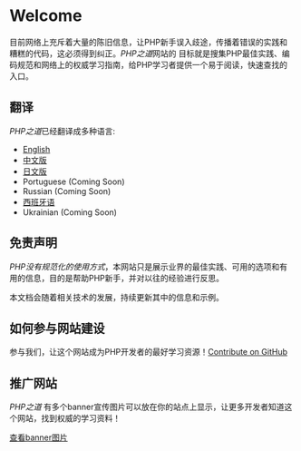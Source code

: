 # Welcome

目前网络上充斥着大量的陈旧信息，让PHP新手误入歧途，传播着错误的实践和糟糕的代码，这必须得到纠正。*PHP之道*网站的
目标就是搜集PHP最佳实践、编码规范和网络上的权威学习指南，给PHP学习者提供一个易于阅读，快速查找的入口。

## 翻译

*PHP之道*已经翻译成多种语言:

* [English](http://www.phptherightway.com)
* [中文版](http://wulijun.github.com/php-the-right-way)
* [日文版](http://ja.phptherightway.com)
* Portuguese (Coming Soon)
* Russian (Coming Soon)
* [西班牙语](http://es.phptherightway.com)
* Ukrainian (Coming Soon)

## 免责声明

*PHP没有规范化的使用方式*，本网站只是展示业界的最佳实践、可用的选项和有用的信息，目的是帮助PHP新手，并对以往的经验进行反思。

本文档会随着相关技术的发展，持续更新其中的信息和示例。

## 如何参与网站建设

参与我们，让这个网站成为PHP开发者的最好学习资源！[Contribute on GitHub][1]

## 推广网站

*PHP之道* 有多个banner宣传图片可以放在你的站点上显示，让更多开发者知道这个网站，找到权威的学习资料！

[查看banner图片][2]

[1]: https://github.com/codeguy/php-the-right-way/tree/gh-pages
[2]: banners.html

